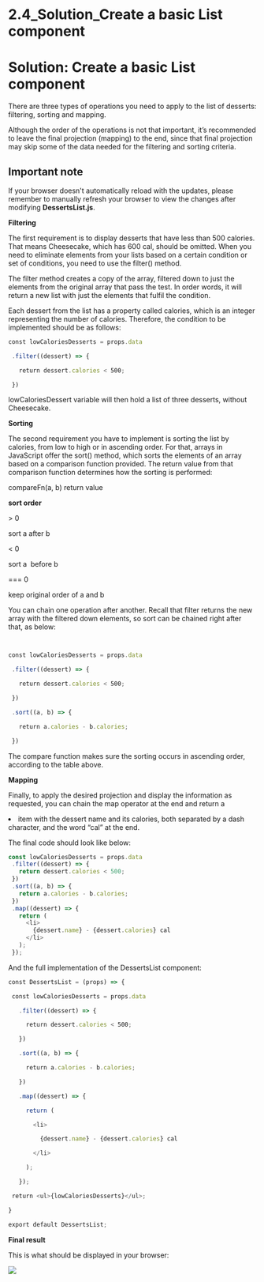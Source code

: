 # 2.4_Solution_Create a basic List component

Solution: Create a basic List component
=======================================

There are three types of operations you need to apply to the list of desserts: filtering, sorting and mapping. 

Although the order of the operations is not that important, it’s recommended to leave the final projection (mapping) to the end, since that final projection may skip some of the data needed for the filtering and sorting criteria.

Important note
--------------

If your browser doesn't automatically reload with the updates, please remember to manually refresh your browser to view the changes after modifying **DessertsList.js**.

**Filtering**

The first requirement is to display desserts that have less than 500 calories. That means Cheesecake, which has 600 cal, should be omitted. When you need to eliminate elements from your lists based on a certain condition or set of conditions, you need to use the filter() method.

The filter method creates a copy of the array, filtered down to just the elements from the original array that pass the test. In order words, it will return a new list with just the elements that fulfil the condition.

Each dessert from the list has a property called calories, which is an integer representing the number of calories. Therefore, the condition to be implemented should be as follows:


```js
const lowCaloriesDesserts = props.data 

 .filter((dessert) => { 

   return dessert.calories < 500; 

 }) 
```



lowCaloriesDessert variable will then hold a list of three desserts, without Cheesecake.

**Sorting**

The second requirement you have to implement is sorting the list by calories, from low to high or in ascending order. For that, arrays in JavaScript offer the sort() method, which sorts the elements of an array based on a comparison function provided. The return value from that comparison function determines how the sorting is performed:

compareFn(a, b) return value

**sort order**

\> 0

sort a after b

< 0

sort a  before b 

\=== 0

keep original order of a and b 

You can chain one operation after another. Recall that filter returns the new array with the filtered down elements, so sort can be chained right after that, as below:

```js


const lowCaloriesDesserts = props.data 

 .filter((dessert) => { 

   return dessert.calories < 500; 

 }) 

 .sort((a, b) => { 

   return a.calories - b.calories; 

 }) 
```

The compare function makes sure the sorting occurs in ascending order, according to the table above.

**Mapping**

Finally, to apply the desired projection and display the information as requested, you can chain the map operator at the end and return a <li> item with the dessert name and its calories, both separated by a dash character, and the word “cal” at the end.

The final code should look like below:

```js
const lowCaloriesDesserts = props.data 
 .filter((dessert) => { 
   return dessert.calories < 500; 
 }) 
 .sort((a, b) => { 
   return a.calories - b.calories; 
 }) 
 .map((dessert) => { 
   return ( 
     <li> 
       {dessert.name} - {dessert.calories} cal 
     </li> 
   ); 
 }); 
```

And the full implementation of the DessertsList component: 

```js
const DessertsList = (props) => {

 const lowCaloriesDesserts = props.data

   .filter((dessert) => {

     return dessert.calories < 500;

   })

   .sort((a, b) => { 

     return a.calories - b.calories; 

   })

   .map((dessert) => { 

     return ( 

       <li>

         {dessert.name} - {dessert.calories} cal 

       </li> 

     ); 

   }); 

 return <ul>{lowCaloriesDesserts}</ul>; 

}

export default DessertsList; 
```



**Final result**

This is what should be displayed in your browser:

![](https://d3c33hcgiwev3.cloudfront.net/imageAssetProxy.v1/IVHuNl-yQYaglnv_Mt8xkA_2c041be4c66f45cfb4004f1374c153e1_image1.png?expiry=1699488000000&hmac=475-y--tXI5DmrE2bOaXflDoPeZwYGCiqVE2oEO-7fs)
